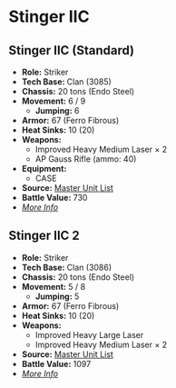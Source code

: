# Stinger IIC 

## Stinger IIC (Standard) 

- **Role:** Striker 
- **Tech Base:** Clan (3085) 
- **Chassis:** 20 tons (Endo Steel) 
- **Movement:** 6 / 9 
  - **Jumping:** 6 
- **Armor:** 67 (Ferro Fibrous) 
- **Heat Sinks:** 10 (20) 
- **Weapons:** 
  - Improved Heavy Medium Laser × 2 
  - AP Gauss Rifle (ammo: 40) 
- **Equipment:** 
  - CASE 
- **Source:** [Master Unit List](http://masterunitlist.info/Unit/Details/5135/stinger-iic-standard) 
- **Battle Value:** 730 
- [*More Info*](stinger_iic/stinger_iic_standard.md) 

## Stinger IIC 2 

- **Role:** Striker 
- **Tech Base:** Clan (3086) 
- **Chassis:** 20 tons (Endo Steel) 
- **Movement:** 5 / 8 
  - **Jumping:** 5 
- **Armor:** 67 (Ferro Fibrous) 
- **Heat Sinks:** 10 (20) 
- **Weapons:** 
  - Improved Heavy Large Laser 
  - Improved Heavy Medium Laser × 2 
- **Source:** [Master Unit List](http://masterunitlist.info/Unit/Details/5136/stinger-iic-2) 
- **Battle Value:** 1097 
- [*More Info*](stinger_iic/stinger_iic_2.md) 

